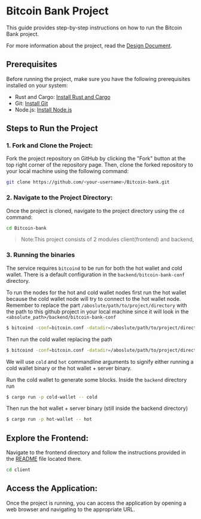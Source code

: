# Bitcoin Bank Project

This guide provides step-by-step instructions on how to run the Bitcoin Bank project.

For more information about the project, read the [Design Document](/docs/Bitcoin-bank_Design_Document.md).

## Prerequisites

Before running the project, make sure you have the following prerequisites installed on your system:

- Rust and Cargo: [Install Rust and Cargo](https://www.rust-lang.org/tools/install)
- Git: [Install Git](https://git-scm.com/book/en/v2/Getting-Started-Installing-Git)
- Node.js: [Install Node.js](https://nodejs.org/)

## Steps to Run the Project

### 1. Fork and Clone the Project:

Fork the project repository on GitHub by clicking the "Fork" button at the top right corner of the repository page. Then, clone the forked repository to your local machine using the following command:

```bash 
git clone https://github.com/<your-username>/Bitcoin-bank.git
```

### 2. Navigate to the Project Directory:

Once the project is cloned, navigate to the project directory using the `cd` command:

```bash
cd Bitcoin-bank
```

> Note:This project consists of 2 modules client(frontend) and backend,

### 3. Running the binaries
The service requires `bitcoind` to be run for both the hot wallet and cold wallet. 
There is a default configuration in the `backend/bitcoin-bank-conf` directory.

To run the nodes for the hot and cold wallet nodes first run the hot wallet because the cold wallet node will try to connect to the hot wallet node. 
Remember to replace the part `/aboslute/path/to/project/directory` with the path to this github project in your local machine since it will look in the `<absolute_path>/backend/bitcoin-bank-conf` 
```sh
$ bitcoind -conf=bitcoin.conf -datadir=/aboslute/path/to/project/directory/backend/bitcoin-bank-conf/hot-wallet -fallbackfee=0.00001 -maxtxfee=0.0001
```
Then run the cold wallet replacing the path
```sh
$ bitcoind -conf=bitcoin.conf -datadir=/aboslute/path/to/project/directory/backend/bitcoin-bank-conf/cold-wallet -fallbackfee=0.00001 -maxtxfee=0.0001
```
We will use `cold` and `hot` commandline arguments to signify either running a cold wallet binary or the hot wallet + server binary.

Run the cold wallet to generate some blocks.
Inside the `backend` directory run
```sh
$ cargo run -p cold-wallet -- cold
```
Then run the hot wallet + server binary (still inside the backend directory)
```sh
$ cargo run -p hot-wallet -- hot
```

## Explore the Frontend:

Navigate to the frontend directory and follow the instructions provided in the [README](/client/README.md) file located there.

```bash
cd client
```

## Access the Application:

Once the project is running, you can access the application by opening a web browser and navigating to the appropriate URL.
